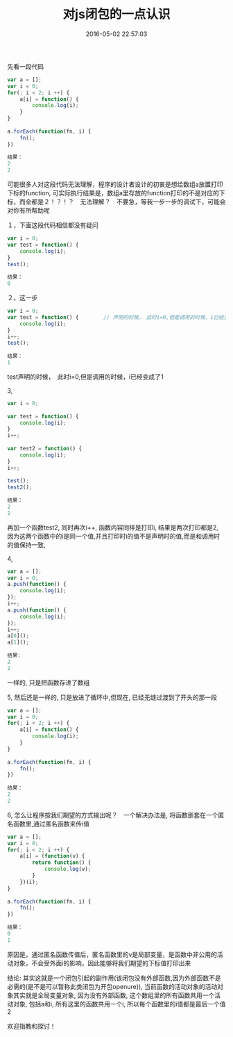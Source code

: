 ﻿---
title: 对js闭包的一点认识
date: 2016-05-02 22:57:03
tags:
---

先看一段代码
~~~javascript
var a = [];
var i = 0;
for(; i < 2; i ++) {
    a[i] = function() {
        console.log(i);
    }
}
 
a.forEach(function(fn, i) {
    fn();
})
 
结果：
2
2

~~~
可能很多人对这段代码无法理解，程序的设计者设计的初衷是想给数组a放置打印下标的function, 可实际执行结果是，数组a里存放的function打印的不是对应的下标，而全都是２！？！？　无法理解？　不要急，等我一步一步的调试下，可能会对你有所帮助呢

１，下面这段代码相信都没有疑问	
~~~javascript
var i = 0;
var test = function() {
    console.log(i);
}
test();
 
结果：
0
~~~

２，这一步
~~~javascript
var i = 0;
var test = function() {        // 声明的时候，　此时i=0,但是调用的时候，i已经变成了1
    console.log(i);       
}
i++;
test();
 
结果：
1
~~~

test声明的时候，　此时i=0,但是调用的时候，i已经变成了1

3,
~~~javascript
var i = 0;
 
var test = function() {
    console.log(i);
}
i++;
 
var test2 = function() {
    console.log(i);
}
i++;
 
test();
test2();
 
结果：
2
2
~~~

再加一个函数test2, 同时再次i++, 函数内容同样是打印i, 结果是两次打印都是2, 因为这两个函数中的i是同一个值,并且打印时i的值不是声明时的值,而是和调用时的值保持一致, 



4,
~~~javascript
var a = [];
var i = 0;
a.push(function() {
    console.log(i);
});
i++;
a.push(function() {
    console.log(i);
});
i++;
a[0]();
a[1]();
 
结果:
2
2
~~~

一样的, 只是把函数存进了数组



5, 然后还是一样的, 只是放进了循环中,但现在, 已经无缝过渡到了开头的那一段
~~~javascript
var a = [];
var i = 0;
for(; i < 2; i ++) {
    a[i] = function() {
        console.log(i);
    }
}
 
a.forEach(function(fn, i) {
    fn();
})
 
结果：
2
2
~~~

6, 怎么让程序按我们期望的方式输出呢？　一个解决办法是, 将函数嵌套在一个匿名函数里,通过匿名函数来传i值
~~~javascript
var a = [];
var i = 0;
for(; i < 2; i ++) {
    a[i] = (function(v) {
        return function() {
            console.log(v);
        }
    })(i);
}
 
a.forEach(function(fn, i) {
    fn();
})
 
结果：
0
1
~~~


原因是，通过匿名函数传值后，匿名函数里的v是局部变量，是函数中非公用的活动对象，不会受外面i的影响，因此能够将我们期望的下标值打印出来





结论:  其实这就是一个闭包引起的副作用(该闭包没有外部函数,因为外部函数不是必需的(是不是可以暂称此类闭包为开包openure)),  当前函数的活动对象的活动对象其实就是全局变量对象, 因为没有外部函数, 这个数组里的所有函数共用一个活动对象, 包括a和i, 所有这里的函数共用一个i, 所以每个函数里的i值都是最后一个值2



欢迎指教和探讨！
